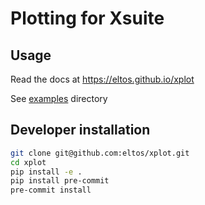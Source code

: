 # Plotting for Xsuite


## Usage

Read the docs at https://eltos.github.io/xplot

See [examples](examples/) directory



## Developer installation

```bash
git clone git@github.com:eltos/xplot.git
cd xplot
pip install -e .
pip install pre-commit
pre-commit install
```
